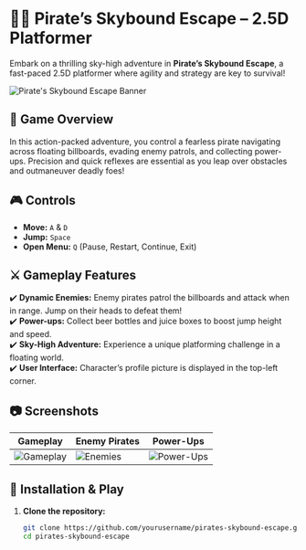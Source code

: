 # 🏴‍☠️ Pirate’s Skybound Escape – 2.5D Platformer  

Embark on a thrilling sky-high adventure in **Pirate’s Skybound Escape**, a fast-paced 2.5D platformer where agility and strategy are key to survival!  

![Pirate's Skybound Escape Banner](path/to/banner-image.png)  

## 🌊 Game Overview  

In this action-packed adventure, you control a fearless pirate navigating across floating billboards, evading enemy patrols, and collecting power-ups. Precision and quick reflexes are essential as you leap over obstacles and outmaneuver deadly foes!  

## 🎮 Controls  

- **Move:** `A` & `D`  
- **Jump:** `Space`  
- **Open Menu:** `Q` (Pause, Restart, Continue, Exit)  

## ⚔️ Gameplay Features  

✔️ **Dynamic Enemies:** Enemy pirates patrol the billboards and attack when in range. Jump on their heads to defeat them!  
✔️ **Power-ups:** Collect beer bottles and juice boxes to boost jump height and speed.  
✔️ **Sky-High Adventure:** Experience a unique platforming challenge in a floating world.  
✔️ **User Interface:** Character’s profile picture is displayed in the top-left corner.  

## 📷 Screenshots  

| Gameplay | Enemy Pirates | Power-Ups |  
|----------|--------------|----------|  
| ![Gameplay](https://github.com/user-attachments/assets/44e0007b-d856-4551-a133-d51c34db9f9d) | ![Enemies](https://github.com/user-attachments/assets/da2a1dba-97dc-4fc9-9d5a-2e76b7217ed0) | ![Power-Ups](https://github.com/user-attachments/assets/cb5ed39d-61c1-49b9-910b-36e51ca7b371) |  




## 🚀 Installation & Play  

1. **Clone the repository:**  
   ```sh
   git clone https://github.com/yourusername/pirates-skybound-escape.git
   cd pirates-skybound-escape
